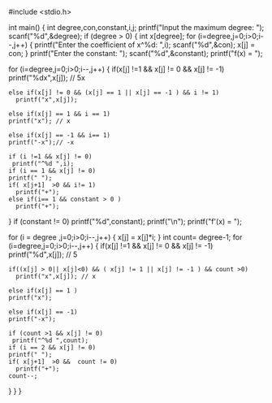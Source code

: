
#include <stdio.h>

int main()
{
  int degree,con,constant,i,j;
  printf("Input the maximum degree: ");
  scanf("%d",&degree);
  if (degree > 0)
  {
  int x[degree];
  for (i=degree,j=0;i>0;i--,j++)
  {
    printf("Enter the coefficient of x^%d: ",i);
    scanf("%d",&con);
    x[j] = con;
  }
  printf("Enter the constant: ");
  scanf("%d",&constant);
  printf("f(x) = ");
  
  for (i=degree,j=0;i>0;i--,j++)
   {
    if(x[j] !=1 && x[j] != 0 && x[j] != -1)
    printf("%dx",x[j]); // 5x
    
    else if(x[j] != 0 && (x[j] == 1 || x[j] == -1 ) && i != 1)
      printf("x",x[j]);
      
    else if(x[j] == 1 && i == 1)
    printf("x"); // x
    
    else if(x[j] == -1 && i== 1)
    printf("-x");// -x
    
    if (i !=1 && x[j] != 0)
     printf("^%d ",i);
    if (i == 1 && x[j] != 0)
    printf(" ");
    if( x[j+1]  >0 && i!= 1)
      printf("+");
    else if(i== 1 && constant > 0 )
      printf("+");

   }
   if (constant != 0)
   printf("%d",constant);
  printf("\n");
printf("f'(x) = ");
   
  for (i = degree ,j=0;i>0;i--,j++)
  {
    x[j] = x[j]*i;
  }
  int count= degree-1;
  for (i=degree,j=0;i>0;i--,j++)
   {
    if(x[j] !=1 && x[j] != 0 && x[j] != -1)
    printf("%d",x[j]); // 5
    
    if((x[j] > 0|| x[j]<0) && ( x[j] != 1 || x[j] != -1 ) && count >0)
      printf("x",x[j]); // x
      
    else if(x[j] == 1 )
    printf("x");
    
    else if(x[j] == -1)
    printf("-x");
    
    if (count >1 && x[j] != 0)
     printf("^%d ",count);
    if (i == 2 && x[j] != 0)
    printf(" ");
    if( x[j+1]  >0 &&  count != 0)
      printf("+");
    count--;
   }
  }
}

